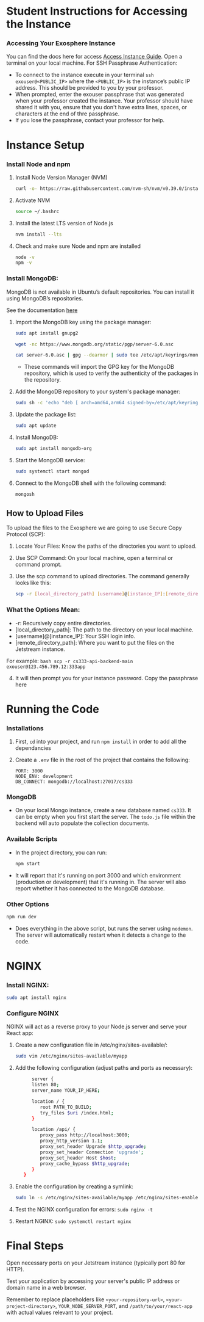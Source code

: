 # Student Instructions for Accessing the Instance
### Accessing Your Exosphere Instance
You can find the docs here for access [Access Instance Guide](https://docs.jetstream-cloud.org/ui/exo/access-instance/).
Open a terminal on your local machine.
For SSH Passphrase Authentication:
- To connect to the instance execute in your terminal `ssh exouser@<PUBLIC_IP>` where the `<PUBLIC_IP>` is the instance’s public IP address. This should be provided to you by your professor.
- When prompted, enter the exouser passphrase that was generated when your professor created the instance. Your professor should have shared it with you, ensure that you don't have extra lines, spaces, or characters at the end of thre passphrase.
- If you lose the passphrase, contact your professor for help.

# Instance Setup
### Install Node and npm
   1. Install Node Version Manager (NVM)
      ```bash
      curl -o- https://raw.githubusercontent.com/nvm-sh/nvm/v0.39.0/install.sh | bash
      ```

   2. Activate NVM
      ```bash
      source ~/.bashrc
      ```

   3. Install the latest LTS version of Node.js
      ```bash
      nvm install --lts
      ```

   4. Check and make sure Node and npm are installed
      ```bash
      node -v
      npm -v
      ```

### Install MongoDB: 

   MongoDB is not available in Ubuntu’s default repositories. You can install it using MongoDB’s repositories.

   See the documentation [here](https://www.mongodb.com/docs/manual/tutorial/install-mongodb-on-ubuntu/)

   1. Import the MongoDB key using the package manager:
      ```bash
      sudo apt install gnupg2 
      
      wget -nc https://www.mongodb.org/static/pgp/server-6.0.asc 

      cat server-6.0.asc | gpg --dearmor | sudo tee /etc/apt/keyrings/mongodb.gpg >/dev/null 
      ```
      - These commands will import the GPG key for the MongoDB repository, which is used to verify the authenticity of the packages in the repository.
      
   2.  Add the MongoDB repository to your system's package manager:
         ```bash
         sudo sh -c 'echo "deb [ arch=amd64,arm64 signed-by=/etc/apt/keyrings/mongodb.gpg] https://repo.mongodb.org/apt/ubuntu jammy/mongodb-org/6.0 multiverse" >> /etc/apt/sources.list.d/mongo.list' 
         ```
   3. Update the package list:
      ```bash
      sudo apt update 
      ```

   4. Install MongoDB:
      ```bash
      sudo apt install mongodb-org 
      ```
   5. Start the MongoDB service:
      ```bash
      sudo systemctl start mongod  
      ```
   6. Connect to the MongoDB shell with the following command:
      ```bash
      mongosh
      ```

## How to Upload Files
To upload the files to the Exosphere we are going to use Secure Copy Protocol (SCP):

   1. Locate Your Files: Know the paths of the directories you want to upload.

   2. Use SCP Command: On your local machine, open a terminal or command prompt. 

   3. Use the scp command to upload directories. The command generally looks like this:
      ```bash
      scp -r [local_directory_path] [username]@[instance_IP]:[remote_directory_path]
      ```

### What the Options Mean:
   - -r: Recursively copy entire directories.
   - [local_directory_path]: The path to the directory on your local machine.
   - [username]@[instance_IP]: Your SSH login info.
   - [remote_directory_path]: Where you want to put the files on the Jetstream instance.

   For example:
      ```bash
      scp -r cs333-api-backend-main exouser@123.456.789.12:333app
      ```
   
   4. It will then prompt you for your instance password. Copy the passphrase here

# Running the Code
### Installations
   1. First, `cd` into your project, and run `npm install` in order to add all the dependancies

   2. Create a `.env` file in the root of the project that contains the following:
      ```
      PORT: 3000
      NODE_ENV: development
      DB_CONNECT: mongodb://localhost:27017/cs333
      ```
### MongoDB

- On your local Mongo instance, create a new database named `cs333`. It can be empty when you first start the server. The `todo.js` file within the backend will auto populate the collection documents.

### Available Scripts

- In the project directory, you can run:
   ``` bash
   npm start
   ```

- It will report that it's running on port 3000 and which environment (production or development) that it's running in.
The server will also report whether it has connected to the MongoDB database. 

### Other Options
   ```bash
   npm run dev
   ```
- Does everything in the above script, but runs the server using `nodemon`. The server will automatically restart when it 
detects a change to the code. 

# NGINX
### Install NGINX:
   ```bash
   sudo apt install nginx
   ```
### Configure NGINX   
   NGINX will act as a reverse proxy to your Node.js server and serve your React app:

   1. Create a new configuration file in /etc/nginx/sites-available/:
      ``` bash
      sudo vim /etc/nginx/sites-available/myapp
      ```

   2. Add the following configuration (adjust paths and ports as necessary):
      ``` bash
            server {
            listen 80;
            server_name YOUR_IP_HERE;

            location / {
               root PATH_TO_BUILD;
               try_files $uri /index.html;
            }

            location /api/ {
               proxy_pass http://localhost:3000;
               proxy_http_version 1.1;
               proxy_set_header Upgrade $http_upgrade;
               proxy_set_header Connection 'upgrade';
               proxy_set_header Host $host;
               proxy_cache_bypass $http_upgrade;
            }
         }
      ```

   3. Enable the configuration by creating a symlink:
      ```bash
      sudo ln -s /etc/nginx/sites-available/myapp /etc/nginx/sites-enabled/
      ```

   4. Test the NGINX configuration for errors: `sudo nginx -t`
   5. Restart NGINX: `sudo systemctl restart nginx`

# Final Steps
Open necessary ports on your Jetstream instance (typically port 80 for HTTP).

Test your application by accessing your server's public IP address or domain name in a web browser.

Remember to replace placeholders like `<your-repository-url>`, `<your-project-directory>`, `YOUR_NODE_SERVER_PORT`, and `/path/to/your/react-app` with actual values relevant to your project. 
